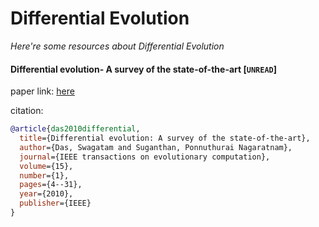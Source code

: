 # Differential Evolution
*Here're some resources about Differential Evolution*

    
#### Differential evolution- A survey of the state-of-the-art [`UNREAD`]

paper link: [here](http://i2pc.es/coss/Docencia/SignalProcessingReviews/Das2011.pdf)

citation: 
```bibtex
@article{das2010differential,
  title={Differential evolution: A survey of the state-of-the-art},
  author={Das, Swagatam and Suganthan, Ponnuthurai Nagaratnam},
  journal={IEEE transactions on evolutionary computation},
  volume={15},
  number={1},
  pages={4--31},
  year={2010},
  publisher={IEEE}
}
```
    